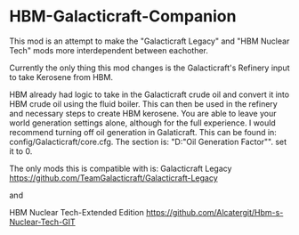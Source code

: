 # HBM-Galacticraft-Companion
This mod is an attempt to make the "Galacticraft Legacy" and "HBM Nuclear Tech" mods more interdependent between eachother.

Currently the only thing this mod changes is the Galacticraft's Refinery input to take Kerosene from HBM.

HBM already had logic to take in the Galacticraft crude oil and convert it into HBM crude oil using the fluid boiler. This can then be used in the refinery and necessary steps to create HBM kerosene.
You are able to leave your world generation settings alone, although for the full experience. I would recommend turning off oil generation in Galaticraft. This can be found in: config/Galacticraft/core.cfg. The section is: "D:"Oil Generation Factor"". set it to 0.

The only mods this is compatible with is:
Galacticraft Legacy
https://github.com/TeamGalacticraft/Galacticraft-Legacy

and

HBM Nuclear Tech-Extended Edition
https://github.com/Alcatergit/Hbm-s-Nuclear-Tech-GIT
